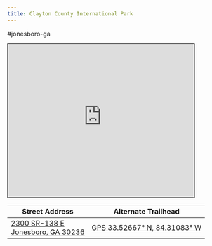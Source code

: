 ```yaml
---
title: Clayton County International Park
---
```

#jonesboro-ga
<iframe width="425" height="350" src="https://www.openstreetmap.org/export/embed.html?bbox=-84.31721985340118%2C33.522340906096076%2C-84.31013882160187%2C33.526455192957236&amp;layer=transportmap&amp;marker=33.524398073992565%2C-84.31367933750153" style="border: 1px solid black"></iframe>


| Street Address | Alternate Trailhead|
|----------------|--------------------|
|[2300 SR-138 E <br/> Jonesboro, GA  30236](https://www.openstreetmap.org/?mlat=33.524398&amp;mlon=-84.313679#map=18/33.524398/-84.313679&amp;layers=T)|[GPS 33.52667° N, 84.31083° W](https://osm.org/go/ZHVE3s0KiV-?layers=T)|

